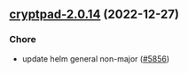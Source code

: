 

## [cryptpad-2.0.14](https://github.com/truecharts/charts/compare/cryptpad-2.0.13...cryptpad-2.0.14) (2022-12-27)

### Chore

- update helm general non-major ([#5856](https://github.com/truecharts/charts/issues/5856))
  
  